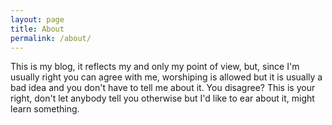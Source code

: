 ```yaml
---
layout: page
title: About
permalink: /about/
---
```

This is my blog, it reflects my and only my point of view, but, since I'm usually right you can agree with me, worshiping is allowed but it is usually a bad idea and you don't have to tell me about it. 
You disagree? This is your right, don't let anybody tell you otherwise but I'd like to ear about it, might learn something.
